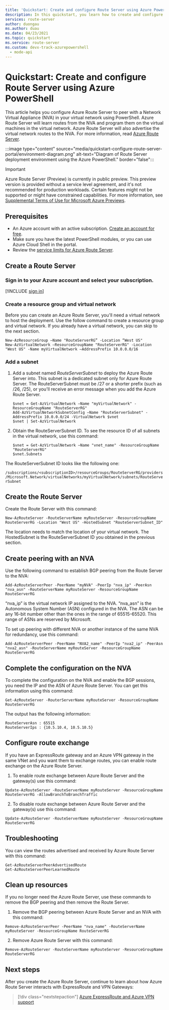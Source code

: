 ```yaml
---
title: 'Quickstart: Create and configure Route Server using Azure PowerShell'
description: In this quickstart, you learn how to create and configure a Route Server using Azure PowerShell.
services: route-server
author: duongau
ms.author: duau
ms.date: 04/23/2021
ms.topic: quickstart
ms.service: route-server
ms.custom: devx-track-azurepowershell
  - mode-api
---
```


# Quickstart: Create and configure Route Server using Azure PowerShell

This article helps you configure Azure Route Server to peer with a Network Virtual Appliance (NVA) in your virtual network using PowerShell. Azure Route Server will learn routes from the NVA and program them on the virtual machines in the virtual network. Azure Route Server will also advertise the virtual network routes to the NVA. For more information, read [Azure Route Server](overview.md).

:::image type="content" source="media/quickstart-configure-route-server-portal/environment-diagram.png" alt-text="Diagram of Route Server deployment environment using the Azure PowerShell." border="false":::

> [!IMPORTANT]
> Azure Route Server (Preview) is currently in public preview.
> This preview version is provided without a service level agreement, and it's not recommended for production workloads. Certain features might not be supported or might have constrained capabilities.
> For more information, see [Supplemental Terms of Use for Microsoft Azure Previews](https://azure.microsoft.com/support/legal/preview-supplemental-terms/).

## Prerequisites

* An Azure account with an active subscription. [Create an account for free](https://azure.microsoft.com/free/?WT.mc_id=A261C142F).
* Make sure you have the latest PowerShell modules, or you can use Azure Cloud Shell in the portal.
* Review the [service limits for Azure Route Server](route-server-faq.md#limitations).

## Create a Route Server

### Sign in to your Azure account and select your subscription.

[!INCLUDE [sign in](../../includes/expressroute-cloud-shell-connect.md)]

### Create a resource group and virtual network

Before you can create an Azure Route Server, you'll need a virtual network to host the deployment. Use the follow command to create a resource group and virtual network. If you already have a virtual network, you can skip to the next section.

```azurepowershell-interactive
New-AzResourceGroup –Name "RouteServerRG” -Location “West US"
New-AzVirtualNetwork –ResourceGroupName "RouteServerRG" -Location "West US" -Name myVirtualNetwork –AddressPrefix 10.0.0.0/16
```

### Add a subnet

1. Add a subnet named *RouteServerSubnet* to deploy the Azure Route Server into. This subnet is a dedicated subnet only for Azure Route Server. The RouteServerSubnet must be /27 or a shorter prefix (such as /26, /25), or you'll receive an error message when you add the Azure Route Server.

    ```azurepowershell-interactive
    $vnet = Get-AzVirtualNetwork –Name "myVirtualNetwork" - ResourceGroupName "RouteServerRG"
    Add-AzVirtualNetworkSubnetConfig –Name "RouteServerSubnet" -AddressPrefix 10.0.0.0/24 -VirtualNetwork $vnet
    $vnet | Set-AzVirtualNetwork
    ```

1. Obtain the RouteServerSubnet ID. To see the resource ID of all subnets in the virtual network, use this command:

    ```azurepowershell-interactive
    $vnet = Get-AzVirtualNetwork –Name "vnet_name" -ResourceGroupName "RouteServerRG"
    $vnet.Subnets
    ```

The RouteServerSubnet ID looks like the following one:

`/subscriptions/<subscriptionID>/resourceGroups/RouteServerRG/providers/Microsoft.Network/virtualNetworks/myVirtualNetwork/subnets/RouteServerSubnet`

## Create the Route Server

Create the Route Server with this command:

```azurepowershell-interactive 
New-AzRouteServer -RouteServerName myRouteServer -ResourceGroupName RouteServerRG -Location "West US" -HostedSubnet "RouteServerSubnet_ID"
```

The location needs to match the location of your virtual network. The HostedSubnet is the RouteServerSubnet ID you obtained in the previous section.

## Create peering with an NVA

Use the following command to establish BGP peering from the Route Server to the NVA:

```azurepowershell-interactive 
Add-AzRouteServerPeer -PeerName "myNVA" -PeerIp "nva_ip" -PeerAsn "nva_asn" -RouteServerName myRouteServer -ResourceGroupName RouteServerRG
```

“nva_ip” is the virtual network IP assigned to the NVA. “nva_asn” is the Autonomous System Number (ASN) configured in the NVA. The ASN can be any 16-bit number other than the ones in the range of 65515-65520. This range of ASNs are reserved by Microsoft.

To set up peering with different NVA or another instance of the same NVA for redundancy, use this command:

```azurepowershell-interactive 
Add-AzRouteServerPeer -PeerName "NVA2_name" -PeerIp "nva2_ip" -PeerAsn "nva2_asn" -RouteServerName myRouteServer -ResourceGroupName RouteServerRG 
```

## Complete the configuration on the NVA

To complete the configuration on the NVA and enable the BGP sessions, you need the IP and the ASN of Azure Route Server. You can get this information using this command:

```azurepowershell-interactive 
Get-AzRouteServer -RouterServerName myRouteServer -ResourceGroupName RouteServerRG
```

The output has the following information:

``` 
RouteServerAsn : 65515
RouteServerIps : {10.5.10.4, 10.5.10.5}
```

## <a name = "route-exchange"></a>Configure route exchange

If you have an ExpressRoute gateway and an Azure VPN gateway in the same VNet and you want them to exchange routes, you can enable route exchange on the Azure Route Server.

1. To enable route exchange between Azure Route Server and the gateway(s) use this command:

```azurepowershell-interactive 
Update-AzRouteServer -RouteServerName myRouteServer -ResourceGroupName RouteServerRG -AllowBranchToBranchTraffic 
```

2. To disable route exchange between Azure Route Server and the gateway(s) use this command:

```azurepowershell-interactive 
Update-AzRouteServer -RouteServerName myRouteServer -ResourceGroupName RouteServerRG
```

## Troubleshooting

You can view the routes advertised and received by Azure Route Server with this command:

```azurepowershell-interactive
Get-AzRouteServerPeerAdvertisedRoute
Get-AzRouteServerPeerLearnedRoute
```
## Clean up resources

If you no longer need the Azure Route Server, use these commands to remove the BGP peering and then remove the Route Server. 

1. Remove the BGP peering between Azure Route Server and an NVA with this command:

```azurepowershell-interactive 
Remove-AzRouteServerPeer -PeerName "nva_name" -RouteServerName myRouteServer -ResourceGroupName RouteServerRG 
```

2. Remove Azure Route Server with this command:

```azurepowershell-interactive 
Remove-AzRouteServer -RouteServerName myRouteServer -ResourceGroupName RouteServerRG
```

## Next steps

After you create the Azure Route Server, continue to learn about how Azure Route Server interacts with ExpressRoute and VPN Gateways: 

> [!div class="nextstepaction"]
> [Azure ExpressRoute and Azure VPN support](expressroute-vpn-support.md)
